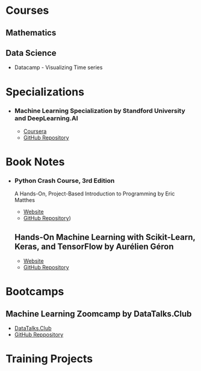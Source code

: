 # Courses

## Mathematics

## Data Science
* Datacamp - Visualizing Time series


# Specializations

* ### Machine Learning Specialization by Standford University and DeepLearning.AI 
  * [Coursera](https://www.coursera.org/specializations/machine-learning-introduction) 
  * [GitHub Repository](https://github.com/rosa-lpz/deeplearning-ai_machine-learning-specialization)

# Book Notes
* ### Python Crash Course, 3rd Edition
  A Hands-On, Project-Based Introduction to Programming by Eric Matthes
  * [Website](https://nostarch.com/python-crash-course-3rd-edition)
  * [GitHub Repository](https://github.com/rosa-lpz/python-crash-course-3ed-book-notes))

  ## Hands-On Machine Learning with Scikit-Learn, Keras, and TensorFlow by Aurélien Géron
  * [Website](https://www.oreilly.com/library/view/hands-on-machine-learning/9781492032632)
  * [GitHub Repository](https://github.com/rosa-lpz/hands-on-ml-with-scikit-learn-keras-and-tensorflow-3ed-book-notes)

# Bootcamps
## Machine Learning Zoomcamp by DataTalks.Club
* [DataTalks.Club](https://datatalks.club/blog/guide-to-free-online-courses-at-datatalks-club.html#machine-learning-zoomcamp)
* [GitHub Reppository](https://github.com/rosa-lpz/machine-learning-zoomcamp)


# Training Projects
